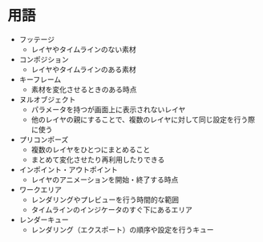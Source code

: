 # 用語

- フッテージ
    - レイヤやタイムラインのない素材
- コンポジション
    - レイヤやタイムラインのある素材
- キーフレーム
    - 素材を変化させるときのある時点
- ヌルオブジェクト
    - パラメータを持つが画面上に表示されないレイヤ
    - 他のレイヤの親にすることで、複数のレイヤに対して同じ設定を行う際に使う
- プリコンポーズ
    - 複数のレイヤをひとつにまとめること
    - まとめて変化させたり再利用したりできる
- インポイント・アウトポイント
    - レイヤのアニメーションを開始・終了する時点
- ワークエリア
    - レンダリングやプレビューを行う時間的な範囲
    - タイムラインのインジケータのすぐ下にあるエリア
- レンダーキュー
    - レンダリング（エクスポート）の順序や設定を行うキュー
